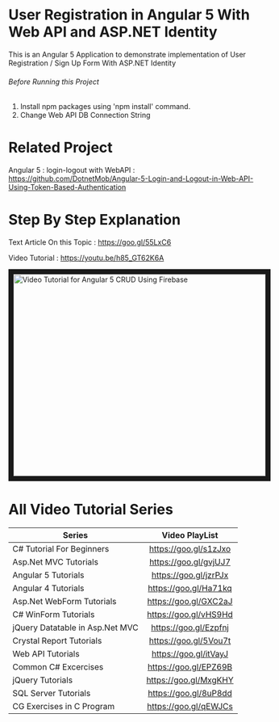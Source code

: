 # User Registration in Angular 5 With Web API and ASP.NET Identity
This is an Angular 5 Application to demonstrate implementation of User Registration / Sign Up Form With ASP.NET Identity  

###### Before Running this Project
 1. Install npm packages using 'npm install' command.
 2. Change Web API DB Connection String
 
 
 # Related Project
 Angular 5 : login-logout with WebAPI : https://github.com/DotnetMob/Angular-5-Login-and-Logout-in-Web-API-Using-Token-Based-Authentication
 
 # Step By Step Explanation
 
 Text Article On this Topic : https://goo.gl/55LxC6
 
 Video Tutorial : https://youtu.be/h85_GT62K6A
 
<a href="http://www.youtube.com/watch?feature=player_embedded&v=h85_GT62K6A
" target="_blank"><img src="http://img.youtube.com/vi/h85_GT62K6A/0.jpg" 
alt="Video Tutorial for Angular 5 CRUD Using Firebase" width="500" height="400" border="10" /></a>


# All Video Tutorial Series
| Series        | Video PlayList          |
| ------------- |:-------------:|
| C# Tutorial For Beginners      | https://goo.gl/s1zJxo |
| Asp.Net MVC Tutorials      | https://goo.gl/gvjUJ7      |
| Angular 5 Tutorials | https://goo.gl/jzrPJx      |
| Angular 4 Tutorials | https://goo.gl/Ha71kq      |
| Asp.Net WebForm Tutorials | https://goo.gl/GXC2aJ      |
| C# WinForm Tutorials | https://goo.gl/vHS9Hd      |
| jQuery Datatable in Asp.Net MVC | https://goo.gl/Ezpfnj      |
| Crystal Report Tutorials | https://goo.gl/5Vou7t      |
| Web API Tutorials | https://goo.gl/itVayJ     |
| Common C# Excercises | https://goo.gl/EPZ69B     |
| jQuery Tutorials | https://goo.gl/MxgKHY     |
| SQL Server Tutorials | https://goo.gl/8uP8dd      |
| CG Exercises in C Program | https://goo.gl/qEWJCs      |
